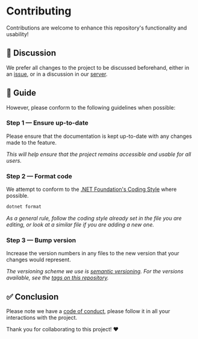 # Contributing

Contributions are welcome to enhance this repository's functionality and usability!

## 💬 Discussion

We prefer all changes to the project to be discussed beforehand, either in an [issue](https://github.com/zobweyt/Discord.Net.Template/issues/new), or in a discussion in our [server](https://dsc.gg/zobweyt).

## 🚀 Guide

However, please conform to the following guidelines when possible:

### Step 1 — Ensure up-to-date

Please ensure that the documentation is kept up-to-date with any changes made to the feature.

*This will help ensure that the project remains accessible and usable for all users.*

### Step 2 — Format code

We attempt to conform to the [.NET Foundation's Coding Style](https://github.com/dotnet/corefx/blob/master/Documentation/coding-guidelines/coding-style.md)
where possible.

```sh
dotnet format
```

*As a general rule, follow the coding style already set in the file you are editing, or look at a similar file if you are adding a new one.*

### Step 3 — Bump version

Increase the version numbers in any files to the new version that your changes would represent.

*The versioning scheme we use is [semantic versioning](http://semver.org/). For the versions available, see the [tags on this repository](https://github.com/zobweyt/Discord.Net.Template/tags).*

## ✅ Conclusion

Please note we have a [code of conduct](CODE_OF_CONDUCT.md), please follow it in all your interactions with the project.

Thank you for collaborating to this project! ❤️
